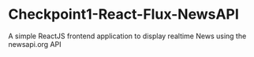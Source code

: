 # Checkpoint1-React-Flux-NewsAPI
A simple ReactJS frontend application to display realtime News using the newsapi.org API
